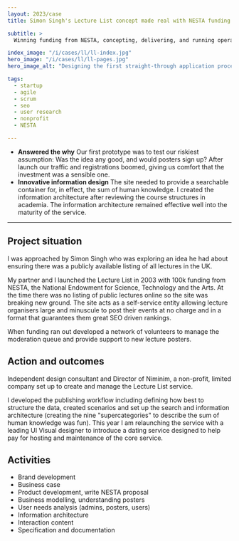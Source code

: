 ```yaml
---
layout: 2023/case
title: Simon Singh's Lecture List concept made real with NESTA funding

subtitle: >
  Winning funding from NESTA, concepting, delivering, and running operations for the Lecture List service.

index_image: "/i/cases/ll/ll-index.jpg"
hero_image: "/i/cases/ll/ll-pages.jpg"
hero_image_alt: "Designing the first straight-through application process for a protection product."

tags: 
  - startup
  - agile
  - scrum
  - seo
  - user research
  - nonprofit
  - NESTA

---
```


- **Answered the why** Our first prototype was to test our riskiest assumption: Was the idea any good, and would posters sign up? After launch our traffic and registrations boomed, giving us comfort that the investment was a sensible one.
- **Innovative information design** The site needed to provide a searchable container for, in effect, the sum of human knowledge. I created the information architecture after reviewing the course structures in academia. The information architecture remained effective well into the maturity of the service.

---

## Project situation

I was approached by Simon Singh who was exploring an idea he had about ensuring there was a publicly available listing of all lectures in the UK.

My partner and I launched the Lecture List in 2003 with 100k funding from NESTA, the National Endowment for Science, Technology and the Arts. At the time there was no listing of public lectures online so the site was breaking new ground. The site acts as a self-service entity allowing lecture organisers large and minuscule to post their events at no charge and in a format that guarantees them great SEO driven rankings. 

When funding ran out developed a network of volunteers to manage the moderation queue and
provide support to new lecture posters.

## Action and outcomes

Independent design consultant and Director of Niminim, a non-profit, limited company set up to create and manage the Lecture List service.

I developed the publishing workflow including defining how best to structure the data, created scenarios and set up the search and information architecture (creating the nine "supercategories" to describe
the sum of human knowledge was fun). This year I am relaunching the service with a leading UI Visual designer to introduce a dating service designed to help pay for hosting and maintenance of the core service.

## Activities

- Brand development
- Business case
- Product development, write NESTA proposal
- Business modelling, understanding posters
- User needs analysis (admins, posters, users)
- Information architecture
- Interaction content
- Specification and documentation

